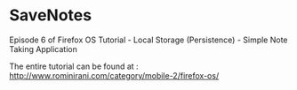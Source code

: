 SaveNotes
=========

Episode 6 of Firefox OS Tutorial - Local Storage (Persistence) - Simple Note Taking Application

The entire tutorial can be found at : http://www.rominirani.com/category/mobile-2/firefox-os/
